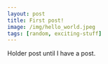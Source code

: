 ```yaml
---
layout: post
title: First post!
image: /img/hello_world.jpeg
tags: [random, exciting-stuff]
---
```


Holder post until I have a post.
